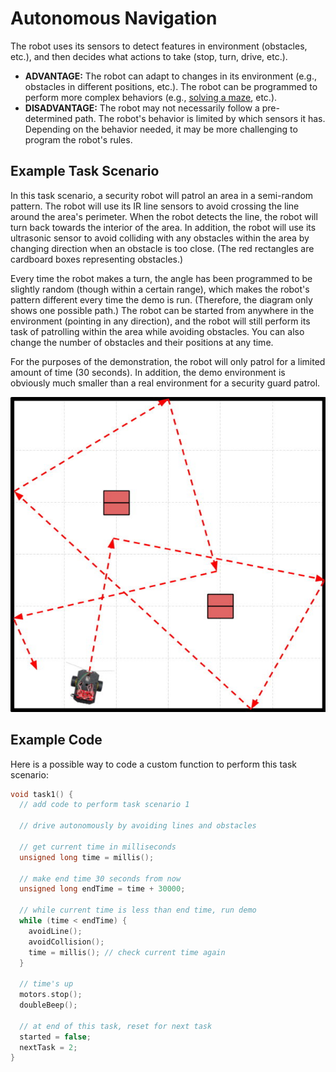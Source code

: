 # Autonomous Navigation

The robot uses its sensors to detect features in environment \(obstacles, etc.\), and then decides what actions to take \(stop, turn, drive, etc.\).

* **ADVANTAGE:**  The robot can adapt to changes in its environment \(e.g., obstacles in different positions, etc.\). The robot can be programmed to perform more complex behaviors \(e.g., [solving a maze](https://www.instructables.com/id/Robot-Maze-Solver/), etc.\).
* **DISADVANTAGE:**  The robot may not necessarily follow a pre-determined path. The robot's behavior is limited by which sensors it has. Depending on the behavior needed, it may be more challenging to program the robot's rules.

## Example Task Scenario

In this task scenario, a security robot will patrol an area in a semi-random pattern. The robot will use its IR line sensors to avoid crossing the line around the area's perimeter. When the robot detects the line, the robot will turn back towards the interior of the area. In addition, the robot will use its ultrasonic sensor to avoid colliding with any obstacles within the area by changing direction when an obstacle is too close. \(The red rectangles are cardboard boxes representing obstacles.\)

Every time the robot makes a turn, the angle has been programmed to be slightly random \(though within a certain range\), which makes the robot's pattern different every time the demo is run. \(Therefore, the diagram only shows one possible path.\) The robot can be started from anywhere in the environment \(pointing in any direction\), and the robot will still perform its task of patrolling within the area while avoiding obstacles. You can also change the number of obstacles and their positions at any time.

For the purposes of the demonstration, the robot will only patrol for a limited amount of time \(30 seconds\). In addition, the demo environment is obviously much smaller than a real environment for a security guard patrol.

![](../../.gitbook/assets/robot-demo4.jpg)

## Example Code

Here is a possible way to code a custom function to perform this task scenario:

```cpp
void task1() {
  // add code to perform task scenario 1

  // drive autonomously by avoiding lines and obstacles

  // get current time in milliseconds
  unsigned long time = millis();
  
  // make end time 30 seconds from now
  unsigned long endTime = time + 30000; 

  // while current time is less than end time, run demo
  while (time < endTime) {
    avoidLine();
    avoidCollision();
    time = millis(); // check current time again
  }

  // time's up
  motors.stop();
  doubleBeep();

  // at end of this task, reset for next task
  started = false;
  nextTask = 2;
}
```



